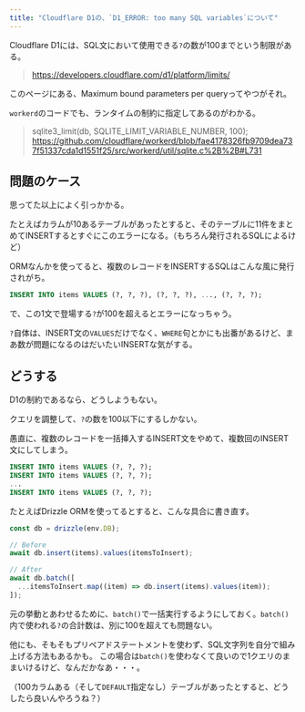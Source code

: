 ```yaml
---
title: "Cloudflare D1の、`D1_ERROR: too many SQL variables`について"
---
```


Cloudflare D1には、SQL文において使用できる`?`の数が100までという制限がある。

> https://developers.cloudflare.com/d1/platform/limits/

このページにある、Maximum bound parameters per queryってやつがそれ。

`workerd`のコードでも、ランタイムの制約に指定してあるのがわかる。

> sqlite3_limit(db, SQLITE_LIMIT_VARIABLE_NUMBER, 100);
> https://github.com/cloudflare/workerd/blob/fae4178326fb9709dea737f51337cda1d1551f25/src/workerd/util/sqlite.c%2B%2B#L731

## 問題のケース

思ってた以上によく引っかかる。

たとえばカラムが10あるテーブルがあったとすると、そのテーブルに11件をまとめてINSERTするとすぐにこのエラーになる。（もちろん発行されるSQLによるけど）

ORMなんかを使ってると、複数のレコードをINSERTするSQLはこんな風に発行されがち。

```sql
INSERT INTO items VALUES (?, ?, ?), (?, ?, ?), ..., (?, ?, ?);
```

で、この1文で登場する`?`が100を超えるとエラーになっちゃう。

`?`自体は、INSERT文の`VALUES`だけでなく、`WHERE`句とかにも出番があるけど、まあ数が問題になるのはだいたいINSERTな気がする。

## どうする

D1の制約であるなら、どうしようもない。

クエリを調整して、`?`の数を100以下にするしかない。

愚直に、複数のレコードを一括挿入するINSERT文をやめて、複数回のINSERT文にしてしまう。

```sql
INSERT INTO items VALUES (?, ?, ?);
INSERT INTO items VALUES (?, ?, ?);
...
INSERT INTO items VALUES (?, ?, ?);
```

たとえばDrizzle ORMを使ってるとすると、こんな具合に書き直す。

```js
const db = drizzle(env.DB);

// Before
await db.insert(items).values(itemsToInsert);

// After
await db.batch([
  ...itemsToInsert.map((item) => db.insert(items).values(item));
]);
```

元の挙動とあわせるために、`batch()`で一括実行するようにしておく。`batch()`内で使われる`?`の合計数は、別に100を超えても問題ない。

他にも、そもそもプリペアドステートメントを使わず、SQL文字列を自分で組み上げる方法もあるかも。
この場合は`batch()`を使わなくて良いので1クエリのままいけるけど、なんだかなあ・・・。

（100カラムある（そして`DEFAULT`指定なし）テーブルがあったとすると、どうしたら良いんやろうね？）

